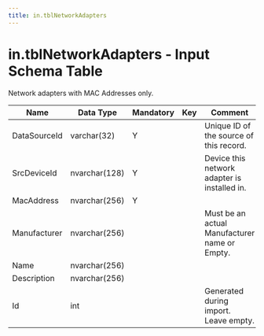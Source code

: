 ```yaml
---
title: in.tblNetworkAdapters
---
```

# in.tblNetworkAdapters - Input Schema Table

​Network adapters with MAC Addresses only.

| Name         | Data Type     | Mandatory | Key | Comment                                        |
|--------------|---------------|-----------|-----|------------------------------------------------|
| DataSourceId | varchar(32)   | Y         |     | Unique ID of the source of this record.        |
| SrcDeviceId  | nvarchar(128) | Y         |     | Device this network adapter is installed in.   |
| MacAddre​​​ss   | nvarchar(256) | Y         |     |                                                |
| Manufacturer | nvarchar(256) |           |     | Must be an actual Manufacturer name or Empty. |
| Name         | nvarchar(256) |           |     |                                                |
| Description  | nvarchar(256) |           |     |                                                |
| Id           | int           |           |     | Generated during import. Leave empty.          |